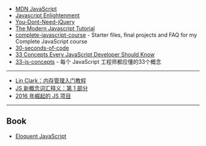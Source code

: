 - [MDN JavaScript](https://developer.mozilla.org/en-US/docs/Web/JavaScript)
- [Javascript Enlightenment](http://javascriptenlightenment.com/)
- [You-Dont-Need-jQuery](https://github.com/nefe/You-Dont-Need-jQuery)
- [The Modern Javascript Tutorial](http://javascript.info/)
- [complete-javascript-course](https://github.com/jonasschmedtmann/complete-javascript-course) - Starter files, final projects and FAQ for my Complete JavaScript course
- [30-seconds-of-code](https://github.com/30-seconds/30-seconds-of-code)
- [33 Concepts Every JavaScript Developer Should Know](https://github.com/leonardomso/33-js-concepts)
- [33-js-concepts](https://github.com/stephentian/33-js-concepts) - 每个 JavaScript 工程师都应懂的33个概念

---

- [Lin Clark：内存管理入门教程](https://hacks.mozilla.org/2017/06/a-crash-course-in-memory-management/)
- [JS 新概念词汇释义：第 1 部分](https://auth0.com/blog/glossary-of-modern-javascript-concepts/)
- [2016 年崛起的 JS 项目](https://zhuanlan.zhihu.com/p/25709238)

---

## Book

- [Eloquent JavaScript](https://eloquentjavascript.net/)
